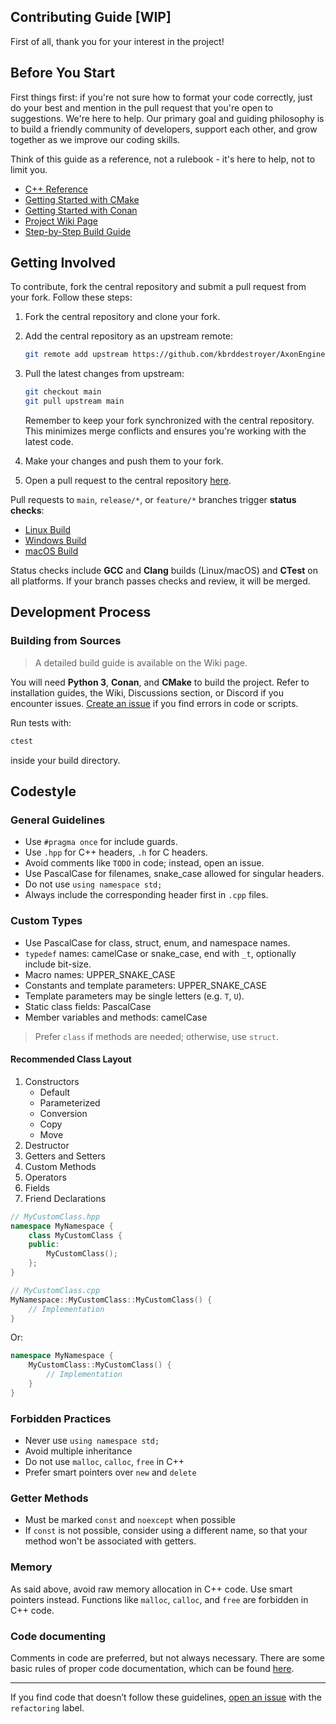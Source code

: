 ## Contributing Guide \[WIP]

First of all, thank you for your interest in the project!

## Before You Start

First things first: if you're not sure how to format your code correctly, just do your best and mention in the pull request that you're open to suggestions. We're here to help.
Our primary goal and guiding philosophy is to build a friendly community of developers, support each other, and grow together as we improve our coding skills.

Think of this guide as a reference, not a rulebook - it's here to help, not to limit you.

* [C++ Reference](https://en.cppreference.com/w/)
* [Getting Started with CMake](https://cmake.org/cmake/help/latest/guide/tutorial/A%20Basic%20Starting%20Point.html)
* [Getting Started with Conan](https://docs.conan.io/1/getting_started.html)
* [Project Wiki Page](https://github.com/kbrddestroyer/AxonEngine/wiki)
* [Step-by-Step Build Guide](https://github.com/kbrddestroyer/AxonEngine/wiki/Building-with-CMake)

## Getting Involved

To contribute, fork the central repository and submit a pull request from your fork. Follow these steps:

1. Fork the central repository and clone your fork.
2. Add the central repository as an upstream remote:

   ```bash
   git remote add upstream https://github.com/kbrddestroyer/AxonEngine.git
   ```
3. Pull the latest changes from upstream:

   ```bash
   git checkout main
   git pull upstream main
   ```

   Remember to keep your fork synchronized with the central repository. This minimizes merge conflicts and ensures you're working with the latest code.
4. Make your changes and push them to your fork.
5. Open a pull request to the central repository [here](https://github.com/kbrddestroyer/AxonEngine/compare).

Pull requests to `main`, `release/*`, or `feature/*` branches trigger **status checks**:

* [Linux Build](https://github.com/kbrddestroyer/AxonEngine/actions/workflows/linux-build.yml)
* [Windows Build](https://github.com/kbrddestroyer/AxonEngine/actions/workflows/windows-build.yml)
* [macOS Build](https://github.com/kbrddestroyer/AxonEngine/actions/workflows/macos-build.yml)

Status checks include **GCC** and **Clang** builds (Linux/macOS) and **CTest** on all platforms. If your branch passes checks and review, it will be merged.

## Development Process

### Building from Sources

> A detailed build guide is available on the Wiki page.

You will need **Python 3**, **Conan**, and **CMake** to build the project.
Refer to installation guides, the Wiki, Discussions section, or Discord if you encounter issues. [Create an issue](https://github.com/kbrddestroyer/AxonEngine/issues/new) if you find errors in code or scripts.

Run tests with:

```bash
ctest
```

inside your build directory.

## Codestyle

### General Guidelines

* Use `#pragma once` for include guards.
* Use `.hpp` for C++ headers, `.h` for C headers.
* Avoid comments like `TODO` in code; instead, open an issue.
* Use PascalCase for filenames, snake\_case allowed for singular headers.
* Do not use `using namespace std;`
* Always include the corresponding header first in `.cpp` files.

### Custom Types

* Use PascalCase for class, struct, enum, and namespace names.
* `typedef` names: camelCase or snake\_case, end with `_t`, optionally include bit-size.
* Macro names: UPPER\_SNAKE\_CASE
* Constants and template parameters: UPPER\_SNAKE\_CASE
* Template parameters may be single letters (e.g. `T`, `U`).
* Static class fields: PascalCase
* Member variables and methods: camelCase

> Prefer `class` if methods are needed; otherwise, use `struct`.

#### Recommended Class Layout

1. Constructors
   * Default
   * Parameterized
   * Conversion
   * Copy
   * Move
2. Destructor
3. Getters and Setters
4. Custom Methods
5. Operators
6. Fields
7. Friend Declarations

```cpp
// MyCustomClass.hpp
namespace MyNamespace {
    class MyCustomClass {
    public:
        MyCustomClass();
    };
}
```

```cpp
// MyCustomClass.cpp
MyNamespace::MyCustomClass::MyCustomClass() {
    // Implementation
}
```

Or:

```cpp
namespace MyNamespace {
    MyCustomClass::MyCustomClass() {
        // Implementation
    }
}
```

### Forbidden Practices

* Never use `using namespace std;`
* Avoid multiple inheritance
* Do not use `malloc`, `calloc`, `free` in C++
* Prefer smart pointers over `new` and `delete`

### Getter Methods

* Must be marked `const` and `noexcept` when possible
* If `const` is not possible, consider using a different name, so that your method won't be associated with getters.

### Memory

As said above, avoid raw memory allocation in C++ code. Use smart pointers instead. 
Functions like `malloc`, `calloc`, and `free` are forbidden in C++ code.

### Code documenting

Comments in code are preferred, but not always necessary. There are some basic rules of proper code documentation, 
which can be found [here](https://developer.lsst.io/cpp/api-docs.html).

---

If you find code that doesn’t follow these guidelines, [open an issue](https://github.com/kbrddestroyer/AxonEngine/issues/new) with the `refactoring` label.
